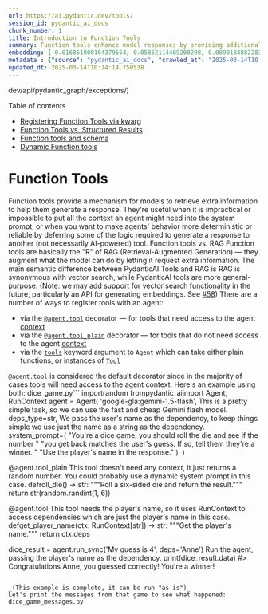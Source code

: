 ```yaml
---
url: https://ai.pydantic.dev/tools/
session_id: pydantic_ai_docs
chunk_number: 1
title: Introduction to Function Tools
summary: Function tools enhance model responses by providing additional contextual information. They are particularly helpful in scenarios where comprehensive context cannot be easily integrated into prompts, leading to more deterministic and reliable agent behavior. These tools align with the 'R' of Retrieval-Augmented Generation (RAG).
embedding: [-0.016861800104379654, 0.05852114409208298, 0.009018488228321075, -0.004997800569981337, 0.012530812993645668, 0.008444104343652725, -0.002875220961868763, 0.011210390366613865, 0.006697845179587603, -0.003538733348250389, 0.03586268424987793, -0.06190142408013344, 0.0295510645955801, -0.01588468812406063, 0.03192782402038574, -0.016175180673599243, -0.020664619281888008, 0.028996486216783524, -0.0031079454347491264, 0.07389086484909058, 0.03892606869339943, 0.009348594583570957, 0.006331427954137325, 0.04278170317411423, 0.026672542095184326, 0.005918795708566904, 0.022698068991303444, 0.05630283057689667, -0.02057218924164772, -0.011137766763567924, 0.009341992437839508, -0.016795778647065163, -0.01626761071383953, -0.028230641037225723, 0.006919016130268574, -0.03039613552391529, 0.023397894576191902, 0.02310740016400814, -0.000557053426746279, 0.01942342147231102, -0.006040934938937426, -0.01935740001499653, 0.0037500010803341866, 0.04492078721523285, -0.05120600014925003, 0.019621483981609344, -0.039427828043699265, 0.003505722852423787, 0.025233281776309013, -0.028732402250170708, -0.033829234540462494, 0.040959518402814865, -0.012227116152644157, 0.009771129116415977, -0.0031029938254505396, 0.006136665586382151, -0.05152290314435959, 0.0075396145693957806, -0.003525529056787491, -0.014168137684464455, -0.011830989271402359, -0.010583189316093922, 0.003289503511041403, 0.05540494620800018, -0.041963040828704834, -0.0047106086276471615, -0.07082748413085938, 0.030607402324676514, -0.030818670988082886, 0.02702905610203743, 0.029577473178505898, 0.025391731411218643, -0.023213034495711327, -0.02119278721511364, -0.021549301221966743, -0.020136449486017227, 0.03699824959039688, 0.04766726493835449, 0.005783452186733484, -0.02125880867242813, -0.010035214014351368, -0.025457752868533134, -0.00963908713310957, 0.03047536127269268, -0.041038744151592255, -0.08487678319215775, -0.049251772463321686, -0.04206867516040802, 0.005664614029228687, -0.03047536127269268, -0.030765853822231293, -0.008345073089003563, 0.013389088213443756, 0.021522892639040947, 0.0860387533903122, 0.0238072257488966, 0.02770247310400009, -0.01220730971544981, -0.0026309427339583635, 0.02211708389222622, 0.04085388407111168, -0.00106954260263592, -0.06596832722425461, -0.01741637848317623, 0.07198945432901382, -0.013996482826769352, -0.013151411898434162, 0.0004963965038768947, -0.06950706243515015, -0.004908672068268061, -0.11588031053543091, -0.0050869290716946125, -0.02586708404123783, 0.026619724929332733, -0.057834524661302567, 0.04558099806308746, 0.02486356347799301, 0.02250000648200512, 0.01247799675911665, -0.039718322455883026, -0.03955987095832825, -0.027068668976426125, 0.0253257118165493, 0.004179138690233231, 0.0031739664264023304, 0.026659337803721428, -0.041117969900369644, -0.059154946357011795, -0.02886444516479969, 0.0003967458033002913, 0.013732397928833961, 0.00944762583822012, 0.006040934938937426, 0.00013204228889662772, -0.03464789688587189, -0.03055458515882492, -0.014419018290936947, -0.017706871032714844, -0.016848595812916756, 0.016531694680452347, -0.0022034556604921818, -0.0045257494784891605, -0.002513755112886429, 0.010127644054591656, -0.01597711630165577, 0.03126761317253113, -0.03652289882302284, -0.0033835836220532656, -0.04639966040849686, 0.03636444732546806, 0.02672535926103592, 0.0007047757389955223, 0.01581866666674614, -0.033274658024311066, -0.033353883773088455, -0.010068224743008614, -0.01942342147231102, 0.04888205602765083, 0.01589789241552353, -0.012649651616811752, 0.00924956239759922, 0.043415505439043045, -0.02096831612288952, 0.006684640888124704, -0.04336268827319145, -0.019053703173995018, 0.005037413444370031, -0.029234163463115692, -0.034119728952646255, 0.0005058870301581919, 0.0004489437851589173, -0.05334508419036865, -0.012167696841061115, 0.017759688198566437, 0.00715669197961688, -0.042570434510707855, -0.04463029280304909, -0.04507923871278763, -0.017522010952234268, -0.04890846461057663, -0.03219190984964371, -0.012920337729156017, -0.043177828192710876, -0.022473597899079323, -0.015171659179031849, -0.02709507755935192, 0.041355643421411514, -0.03755282610654831, 0.0002845098788384348, 0.04975353553891182, 0.02481074631214142, 0.028204232454299927, 0.05366198718547821, -0.010827467776834965, -0.001873350003734231, -0.05788733810186386, 0.07151410728693008, -0.018393490463495255, 0.012880725786089897, -0.036047544330358505, 0.0006238998030312359, 0.011461270973086357, 0.03818662837147713, -0.00519916508346796, 0.006331427954137325, -0.052790507674217224, -0.008708189241588116, 0.019595075398683548, 0.002127531450241804, -0.03124120645225048, -0.0013253744691610336, -0.08281692117452621, 0.02319983020424843, -0.016610920429229736, -0.02403169684112072, 0.01918574422597885, 0.0027035658713430166, 0.04338909685611725, 0.0012246922124177217, 0.040352124720811844, -0.018763208761811256, 0.026883810758590698, 0.01001540757715702, -0.036126770079135895, -0.008807220496237278, 0.016320427879691124, 0.008708189241588116, -0.06422536820173264, 0.027279937639832497, 0.06348593533039093, 0.007645248435437679, 0.017561623826622963, 0.014524651691317558, -0.025774655863642693, 0.05625001713633537, -0.0368662066757679, 0.008047977462410927, 0.01266285590827465, -0.021443668752908707, 0.0038226242177188396, 0.026051944121718407, -0.04074824973940849, -0.004505943041294813, 0.0249427892267704, -0.021786978468298912, 0.029075711965560913, 0.00754621671512723, 0.0007600684184581041, 0.047482408583164215, 0.027068668976426125, 0.09580988436937332, -0.051786985248327255, 0.024071309715509415, -0.013276852667331696, -0.011111359111964703, -0.010688823647797108, 0.03794895485043526, -0.042570434510707855, -0.04447184503078461, 0.009619280695915222, 0.019330991432070732, 0.010180460289120674, -0.0353345163166523, -0.0006944599444977939, -0.006899209693074226, -0.03816022351384163, -0.007513206452131271, 0.010041816160082817, -0.026910219341516495, -0.003429798409342766, 0.03662852942943573, 0.02978873997926712, 0.025008808821439743, -0.0016406254144385457, -0.02786092273890972, -0.013210831210017204, 0.01451144739985466, 0.06401409953832626, -0.022856520488858223, 0.002447733888402581, 0.02135123871266842, 0.049700718373060226, 0.024163739755749702, 0.016320427879691124, 0.002985806204378605, 0.0017479098169133067, -0.0437588132917881, 0.0020549080800265074, -0.006945424247533083, 0.004367298912256956, 0.0008087590103968978, 0.048169028013944626, 0.04967430979013443, -0.007084068842232227, -0.004235256463289261, -0.01636003889143467, 0.028441909700632095, -0.004935080651193857, -0.007770688738673925, -0.030580993741750717, -0.014075707644224167, 0.005060520954430103, -0.010834069922566414, -0.001473922049626708, 0.00495158601552248, 0.0005252807168290019, 0.012867521494626999, -0.02234155498445034, 0.0383714884519577, -0.010622802190482616, 0.0077046677470207214, 0.05059860646724701, -0.012959950603544712, 0.000225090843741782, -0.027781696990132332, 0.006123461294919252, 0.03010564297437668, -0.025299303233623505, 0.030818670988082886, -0.034964799880981445, -0.03755282610654831, -0.03575705364346504, 0.0591021291911602, -0.01251760870218277, -0.030660219490528107, -0.01897447742521763, 0.015594194643199444, -0.015911096706986427, 0.014075707644224167, 0.015580990351736546, 0.006004623137414455, -0.03446303680539131, -0.02556338720023632, 0.08286973834037781, -0.0005834618932567537, 0.01509243343025446, -0.006826586555689573, 0.030422544106841087, -0.01618838496506214, 0.050176069140434265, -0.03499120846390724, 0.015752645209431648, -0.040880292654037476, -0.05059860646724701, 0.000860750675201416, 0.03654930740594864, 0.014920778572559357, 0.03921655938029289, -0.024678703397512436, 0.01420775055885315, 0.02264525182545185, 0.0015193115686997771, -0.011124562472105026, 0.04463029280304909, -0.030132049694657326, -0.025748247280716896, -0.051179591566324234, 8.871591126080602e-05, -0.015567786060273647, 0.003987676929682493, -0.056091565638780594, -0.0025550182908773422, -0.015607398934662342, -0.008397889323532581, -0.01812940649688244, 0.03736796975135803, -0.014379405416548252, -0.03557219356298447, 0.009777731262147427, 0.019700709730386734, 0.013369281776249409, 0.05007043480873108, -0.04177818074822426, -0.010246481746435165, 0.01843310333788395, -0.0037929147947579622, -0.011223594658076763, 0.010649210773408413, 0.03514965623617172, 0.015567786060273647, 0.043257053941488266, -0.009619280695915222, 0.0045917704701423645, -0.021377647295594215, 0.03953346237540245, 0.032588038593530655, 0.020176062360405922, 0.00970510859042406, -0.023067787289619446, 0.027385570108890533, 0.03316902369260788, -0.05477114021778107, -0.03153169900178909, -0.006070644129067659, -0.02195863239467144, 0.003289503511041403, -0.009262766689062119, 0.028204232454299927, 0.05540494620800018, -0.02857395075261593, -0.01787852682173252, 0.022209513932466507, -0.03095071204006672, -0.012847715057432652, -0.00247579300776124, 0.06533452868461609, 0.033063389360904694, 0.020136449486017227, 0.03261444717645645, 0.02640845812857151, 0.078274667263031, 0.01117077749222517, 0.01841989904642105, -0.019106518477201462, -0.021139970049262047, -0.06887325644493103, 0.013105196878314018, 0.005747140850871801, 0.0057966564781963825, 0.034040503203868866, -0.0338028259575367, -0.08355636149644852, 0.017548419535160065, -0.020308103412389755, -0.012544017285108566, 0.059313397854566574, 0.022051062434911728, -0.03768486902117729, 0.03779050335288048, -0.027544021606445312, 0.018829230219125748, 0.023094195872545242, 0.0644894540309906, -0.007869720458984375, -0.027200711891055107, -0.010761446319520473, 0.02749120444059372, 0.02319983020424843, 0.00810079462826252, 0.026448071002960205, -0.016412856057286263, -0.01626761071383953, 0.0060343327932059765, 0.06850353628396988, -0.028890853747725487, -0.02150968834757805, -0.03615317866206169, -0.03736796975135803, 0.051707759499549866, -0.041038744151592255, 0.011969633400440216, -0.01703345589339733, -0.042649660259485245, -0.020704230293631554, 0.002464239252731204, -0.04845951870083809, 0.10024650394916534, -0.0012593533610925078, 0.029075711965560913, 0.009335390292108059, 0.053952477872371674, -1.950976366060786e-05, -0.04109156131744385, 0.03794895485043526, -0.03203345835208893, -1.1946990525757428e-05, -0.001254401751793921, 0.00956646353006363, -0.007473593577742577, -0.01010123547166586, 0.009097713977098465, 0.0046676951460540295, -0.014551060274243355, -0.011316024698317051, 0.007506604306399822, -0.035044021904468536, 0.01773327961564064, -0.015250884927809238, 0.008774209767580032, 0.006730855908244848, 0.027517613023519516, -0.0008397064520977437, 0.003213579300791025, 0.029894374310970306, 0.0018502426100894809, 0.058151423931121826, -0.017944546416401863, -0.025510570034384727, -0.0338028259575367, 0.014815145172178745, -0.012570425868034363, -0.0005611797096207738, 0.04861797019839287, -0.01543574407696724, 0.04505283012986183, 0.05804578959941864, 0.04177818074822426, 0.002198504051193595, -0.017825709655880928, -0.011692345142364502, -0.01247799675911665, -0.006687941960990429, -0.008252643048763275, 0.03797536343336105, 0.004845952149480581, 0.031188389286398888, 0.03095071204006672, -0.0075858295895159245, -0.010715232230722904, 0.05852114409208298, -0.022592436522245407, -0.0353081077337265, -0.0011553700314834714, 0.022830111905932426, 0.020625006407499313, -0.0006461819284595549, -0.006159772630780935, 0.0014689704403281212, -0.018301062285900116, -0.023001767694950104, 0.020862681791186333, -0.010721834376454353, -0.0007068389095366001, -0.00855634082108736, 0.024044901132583618, -0.02486356347799301, 0.0022298642434179783, 0.01497359573841095, -0.031214797869324684, -0.02786092273890972, -0.005453346762806177, -0.010952907614409924, 0.0345422625541687, 0.0022975357715040445, -0.05205107107758522, -0.009408012963831425, 0.006714350543916225, 0.023860041052103043, -0.007374561857432127, -0.01354753877967596, -0.009190143086016178, 0.02210387960076332, -0.023978879675269127, -0.020294899120926857, 0.007513206452131271, 0.03707747533917427, 0.03155810758471489, 0.011712150648236275, 0.0065261903218925, -0.025220077484846115, 0.05883804336190224, 0.00176606560125947, 0.01674296148121357, -0.03216550126671791, 0.02226232923567295, 0.00015855389938224107, -0.016492081806063652, -0.002762984950095415, 0.0010497361654415727, -0.030369726940989494, -0.004958188161253929, -0.012497803196310997, 0.018459511920809746, 0.011718752793967724, -0.004822844639420509, 0.05059860646724701, 0.026527296751737595, 0.005261885467916727, -0.011850795708596706, -0.021047541871666908, 0.009988998994231224, 0.01766725815832615, -0.0034397016279399395, 0.007097273133695126, 0.023437505587935448, -0.007361357565969229, 0.0310827549546957, -0.006892607547342777, -0.004400309175252914, 0.010510566644370556, 0.004337589256465435, -0.013983278535306454, 0.002031800802797079, 0.016690146178007126, -0.015316905453801155, -0.0006680514779873192, 0.0021126766223460436, 0.004707307554781437, 0.005377422086894512, -0.049938395619392395, -0.005318003240972757, -0.0004914448945783079, -0.009619280695915222, -0.0006730030290782452, -0.04243839159607887, -0.007962150499224663, -0.016082750633358955, -0.0005331207648850977, -0.034198954701423645, 0.004578566178679466, 0.04745600000023842, -0.02556338720023632, -0.00036311629810370505, 0.02165493555366993, 0.006833188701421022, 0.0031657139770686626, 0.026368845254182816, 0.021826591342687607, -0.05036092922091484, 0.028521135449409485, 0.004888865631073713, -0.004888865631073713, -0.009223153814673424, -0.018023772165179253, -0.02310740016400814, 0.02143046446144581, -0.04259684309363365, -0.010385125875473022, 0.04793135076761246, -0.012048859149217606, -0.04967430979013443, 0.027359161525964737, -0.005578786600381136, -0.014669897966086864, 0.008615759201347828, 0.018987681716680527, 0.006400750018656254, -0.008457308635115623, -0.017548419535160065, 0.0468221977353096, -0.03668134659528732, 0.026210393756628036, 0.014564264565706253, 0.015607398934662342, -0.013838032260537148, 0.009262766689062119, 0.021470075473189354, -0.021443668752908707, -0.016544898971915245, -0.04074824973940849, 0.027279937639832497, 0.03710388392210007, 0.0003682741953525692, 0.010913295671343803, 0.00035692681558430195, -0.0011264857603237033, -0.023556344211101532, 0.005799957551062107, 0.012491201050579548, -0.017310744151473045, -0.010510566644370556, -0.018301062285900116, -0.012029052712023258, -0.02272447757422924, 0.018406694754958153, -0.0056580123491585255, 0.010187062434852123, -0.01918574422597885, -0.019595075398683548, -0.0009383255382999778, -0.02632923237979412, 0.004086708649992943, 0.0009044896578416228, -0.02671215496957302, -0.0006544346106238663, 0.03617958724498749, 0.02947183884680271, -0.009731517173349857, 0.00514304731041193, -0.001681888708844781, -0.03966550529003143, 0.016214793547987938, -0.02020247094333172, 0.01554137747734785, 0.004803038202226162, 0.02135123871266842, 0.013217433355748653, -0.02510123886168003, -0.057306353002786636, 0.05112677440047264, -0.003396787913516164, -0.02371479570865631, -0.0353081077337265, 0.02809859998524189, 0.070616215467453, 0.004690802190452814, 0.04183099791407585, 0.0032267833594232798, 0.025735042989253998, 0.030580993741750717, 0.0063149225898087025, -0.00030122147290967405, 0.007150089833885431, 0.005228874739259481, 0.00879401620477438, 0.02717430330812931, -0.004958188161253929, 0.016716554760932922, -0.01958187110722065, -0.05968311429023743, -0.0017743182834237814, 0.020598597824573517, -0.025761451572179794, -0.030290501192212105, -0.03654930740594864, -0.021549301221966743, 0.024823950603604317, -0.00841109361499548, 0.04729754850268364, -0.009011886082589626, -0.017825709655880928, 0.01412852481007576, -0.05936621502041817, 0.020902294665575027, -0.06036973372101784, 0.008853435516357422, 0.005839570425450802, 0.007176498416811228, 0.022328350692987442, 0.007691463455557823, -0.03229754418134689, 0.011111359111964703, -0.023477118462324142, -0.021324830129742622, 0.0060541387647390366, -0.02426937222480774, -0.00024283402308356017, 0.03324824944138527, 0.0036377650685608387, -0.0003915879060514271, -0.00568111939355731, -0.01789173111319542, -0.007394368294626474, -0.04391726478934288, 0.014881165698170662, -0.023067787289619446, -0.03599472716450691, 0.014432222582399845, -0.026223598048090935, -0.021021133288741112, 0.009691904298961163, -0.005948505364358425, -0.026434866711497307, 0.00625550327822566, -0.0295510645955801, 0.016795778647065163, -0.005341110751032829, 0.021998245269060135, -0.004373901057988405, 0.007202906999737024, -0.0036476682871580124, 0.010576587170362473, -0.014036095701158047, 0.00990977417677641, 0.014260567724704742, 0.029894374310970306, -0.03554578498005867, -0.005261885467916727, -0.06279931217432022, -0.0009589571272954345, 0.019225357100367546, -0.005080326925963163, -0.010497362352907658, 0.029920782893896103, -0.0015564485220238566, -0.028890853747725487, 0.017693666741251945, 0.00671765161678195, -0.022288737818598747, 0.01634683459997177, 0.019014090299606323, -0.024678703397512436, -0.024850359186530113, -0.00654599629342556, 0.030765853822231293, -0.044022899121046066, -0.0009878413984552026, -0.016835391521453857, 0.019674301147460938, -0.033670783042907715, -0.016861800104379654, -0.009474034421145916, -0.034964799880981445, -0.006400750018656254, 0.001985586015507579, 0.003974473103880882, -0.004393707029521465, -0.017931342124938965, -0.015713032335042953, -0.021839795634150505, -0.061531707644462585, -0.007955548353493214, -0.011969633400440216, -0.004753522574901581, 0.009619280695915222, -0.023688387125730515, 0.021073948591947556, -0.08350354433059692, -0.006592211313545704, 0.007011445704847574, 0.005591990891844034, 0.004964790306985378, -0.014669897966086864, 0.010470953769981861, 0.03406691178679466, -0.03625881299376488, -0.023384690284729004, 0.000355895230313763, -0.004123020451515913, -0.022592436522245407, 0.0051628537476062775, 0.06163734197616577, -0.01232614740729332, 0.0322711355984211, 0.0038391295820474625, 0.030237684026360512, 0.0035420344211161137, -0.006186181213706732, 0.023371485993266106, -0.038978882133960724, 0.021007928997278214, -0.03678698092699051, -0.00048566804616712034, -0.004390405956655741, 0.023384690284729004, 0.06406691670417786, -0.01658451184630394, -0.023529935628175735, -0.0002228213706985116, 0.005255283322185278, 0.005823065061122179, -0.0353081077337265, 0.02326585166156292, 0.016161976382136345, 0.03826585412025452, 0.021628526970744133, 0.0006358661339618266, 0.05152290314435959, -0.02926057204604149, 0.01010123547166586, 0.0030584295745939016, 0.005585388746112585, 0.006430459674447775, -0.03639085590839386, 0.01789173111319542, 0.007407572586089373, 0.02096831612288952, 0.016875004395842552, 0.018710391595959663, 0.007698065601289272, 0.020057223737239838, 0.047191914170980453, 0.050017617642879486, -0.01634683459997177, 0.005169455427676439, -0.004535652697086334, 0.03570423647761345, 0.01805018074810505, 0.0040536983869969845, 0.0013493071310222149, -0.01658451184630394, 0.028204232454299927, -0.018248245120048523, -0.019634688273072243, -0.021073948591947556, -0.0027316247578710318, -0.025603000074625015, -0.017548419535160065, 0.027042260393500328, -0.016610920429229736, 0.006813382264226675, -0.0016282465076074004, -0.028309866786003113, 0.006621920969337225, -0.006404051091521978, -0.0003154572914354503, -0.019555462524294853, 0.02164173126220703, -0.027966557070612907, -0.02026849240064621, 0.026223598048090935, -0.05614438280463219, -0.006179579067975283, -0.014339792542159557, 0.006097052711993456, -0.021985040977597237, -0.004849253222346306, 0.014617081731557846, -0.01926496997475624, -0.0008772559813223779, -0.00055416498798877, -0.0337764173746109, -0.007202906999737024, -0.03509683907032013, 0.02780810557305813, 0.018459511920809746, 0.016716554760932922, 0.028600359335541725, 0.03493839129805565, -0.005496260244399309, 0.012161094695329666, -0.013851236552000046, 0.03388205170631409, -0.02211708389222622, -0.028917262330651283, -0.036126770079135895, -0.0013476565945893526, 0.01497359573841095, -0.0006226619007065892, -0.03116198070347309, 0.023622365668416023, -0.025233281776309013, 0.012246922589838505, 0.09475354850292206, -0.005278390366584063, -0.04996480420231819, 0.028204232454299927, 0.028732402250170708, 0.002901629311963916, 0.01736356131732464, 0.04098592698574066, 0.00524207903072238, 0.0076584527269005775, -0.013395690359175205, -0.008140407502651215, 0.0028290061745792627, 0.025682225823402405, 0.01297315489500761, 0.005166154820472002, -0.02257923223078251, 0.017482399940490723, -0.03953346237540245, -0.00894586555659771, 0.06163734197616577, -0.048723604530096054, -0.025589795783162117, -0.010609597899019718, -0.00089458649745211, -0.02433539368212223, 0.03625881299376488, -0.004746920429170132, -0.022843316197395325, -0.03549296781420708, -0.0030584295745939016, -0.0019707311876118183, 0.026897015050053596, -0.0027431785129010677, -0.012649651616811752, 0.015726236626505852, 0.027279937639832497, 0.044022899121046066, -0.02111356146633625, 0.03142606467008591, 0.011698947288095951, -0.010352115146815777, -0.025272894650697708, -0.0241901483386755, -0.01117737963795662, 0.06248241290450096, -0.017403174191713333, -0.016875004395842552, -0.024467436596751213, -0.011731957085430622, -0.010523770935833454, -0.018380286172032356, -0.007295336574316025, -0.013039176352322102, -0.012200707569718361, 0.008001762442290783, 0.014947187155485153, 0.011864000000059605, 0.034040503203868866, 0.0361003614962101, 0.005955107044428587, -0.00963908713310957, -0.03398768603801727, 0.07130283862352371, -0.007625442463904619, -0.0025847277138382196, -0.002880172338336706, -0.027227120473980904, -0.013613560236990452, 0.003918354865163565, 0.017231518402695656, -0.0014417367056012154, -0.013772010803222656, 0.00970510859042406, 0.0257086344063282, 0.006245600525289774, -0.028679585084319115, 0.01354753877967596, -0.010754844173789024, 0.017522010952234268, 0.044022899121046066, -0.014933982864022255, 0.009916376322507858, 0.02026849240064621, -0.009876763448119164, -0.004123020451515913, 0.026461275294423103, -0.004139525815844536, -0.005011004861444235, 0.046188391745090485, -0.003990978002548218, -0.03232395276427269, 0.0022034556604921818, 0.014749123714864254, -0.013838032260537148, 0.008444104343652725, 0.012101676315069199, 0.02211708389222622, 0.012907133437693119, 0.02634243667125702, -0.03171655908226967, -0.0006614493322558701, -0.022896133363246918, -0.01470951084047556, -0.00936179794371128, -0.03969191387295723, 0.015132046304643154, 0.00443331990391016, 0.021298421546816826, 0.00010259066766593605, 0.0037103884387761354, 0.0027415279764682055, 0.035889092832803726, -0.00434089032933116, -0.006512986030429602, 0.00036290998104959726, -0.03932219371199608, 0.0002680045727174729, 0.047640856355428696, -0.02018926665186882, 0.04552818089723587, 0.008061181753873825, 0.005318003240972757, 0.0120884720236063, 0.006295116152614355, 0.014339792542159557, 0.020004406571388245, -0.006912413984537125, 0.018235040828585625, 0.020308103412389755, 0.013917257077991962, 0.031294021755456924, 0.016478877514600754, -0.010939703322947025, 0.00462478119879961, 0.002919785212725401, 0.02825704962015152, -0.01459067314863205, -0.0015869832132011652, -0.034198954701423645, 0.028679585084319115, 0.026897015050053596, -0.02173416130244732, -0.011606517247855663, 0.009731517173349857, 0.008305460214614868, 0.02294895052909851, -0.008529932238161564, -0.03514965623617172, -0.03200704976916313, 0.004994499497115612, 0.012847715057432652, 0.021456871181726456, 0.014432222582399845, -0.034278176724910736, -0.001378191402181983, -0.00013885072257835418, 0.027623247355222702, -0.005176057573407888, -0.04151409491896629, -0.036654938012361526, -0.026923423632979393, -0.004690802190452814, -0.013025972060859203, -0.0272535290569067, -0.0052057672291994095, -0.005704226903617382, -0.0021192787680774927, 0.0238072257488966, -0.05614438280463219, -0.010325707495212555, -0.03794895485043526, 0.01420775055885315, 0.01086708065122366, 0.02595951408147812, 0.008609157055616379, -0.001777619356289506, -0.012761887162923813, 0.014907574281096458, -0.006552598439157009, 0.011646130122244358, 0.001293189125135541, 0.007731075864285231, -0.0005921271513216197, 0.013983278535306454, -0.0008021569228731096, -0.013039176352322102, 0.011005724780261517, 0.019713914021849632, -0.016544898971915245, 0.0046676951460540295, -0.02156250551342964, 0.034119728952646255, 0.0017710172105580568, -0.02004401944577694, -0.02658011205494404, 0.02279049903154373, 0.014036095701158047, 0.04127642139792442, 0.03102993778884411, -0.05199825391173363, -0.0012015848187729716, -0.04029930755496025, -0.003954666666686535, -0.005922096781432629, 0.03116198070347309, 0.009678700007498264, -0.0012733828043565154, 0.011309422552585602, -0.017838913947343826, -0.016703350469470024, -0.0013451807899400592, 0.010233277454972267, -0.019925180822610855, 0.03441021963953972, 0.01515845488756895, -0.006542695686221123, -0.02409771829843521, -0.048934873193502426, 0.006985037121921778, -0.05741198733448982, 0.008906252682209015, 0.019542258232831955, -0.02211708389222622, 0.0011388647835701704, 0.0020169459749013186, 0.027676064521074295, -0.009889967739582062, 0.019766731187701225, -0.008067783899605274, 0.020149653777480125, -0.026210393756628036, 0.005136445164680481, 0.008932661265134811, 0.06945424526929855, 0.009117520414292812, 0.011012326925992966, 0.015779053792357445, 0.004255062900483608, -0.0025731741916388273, -0.004189041443169117, -0.0060541387647390366, -0.001985586015507579, -0.007731075864285231, -0.003061730647459626, 0.04447184503078461, 0.019251765683293343, -0.004535652697086334, -0.00019496869936119765, -0.009381604380905628, -0.021456871181726456, 0.007929139770567417, 0.016227997839450836, 0.022367963567376137, 0.02434859797358513, 0.0049482849426567554, -0.025735042989253998, -0.01826144941151142, -0.010602995753288269, -0.0031789180357009172, 0.01105854194611311, -0.029128529131412506, 0.011764967814087868, 0.03425176814198494, 0.0023321970365941525, -0.028917262330651283, -0.005410432815551758, -0.01412852481007576, -0.04581867530941963, 0.017720075324177742, 0.01827465370297432, 0.006420556455850601, -0.0028537639882415533, 0.011606517247855663, 0.01626761071383953, -0.002345401095226407, 0.006704447325319052, -0.006767167244106531, 0.004515846259891987, 0.007962150499224663, 0.035651419311761856, -0.058996494859457016, 0.008549738675355911, 0.005473152734339237, 0.015514968894422054, -0.008490319363772869, 0.003997580148279667, -0.008708189241588116, 0.012174298986792564, -0.025312507525086403, -0.008279051631689072, 0.04481515288352966, 0.018010567873716354, 0.03800177201628685, -0.008529932238161564, 0.014194546267390251, -0.0034892174880951643, 0.007387766148895025, 0.0014838252682238817, -0.01789173111319542, 0.004056999459862709, -0.03203345835208893, -0.0015960611635819077, 0.02849472686648369, -0.024599479511380196, 0.012108277529478073, -0.0013006165390834212, -0.013732397928833961, 0.004373901057988405, 0.009988998994231224, 0.014445426873862743, -0.024546662345528603, 0.0038391295820474625, 0.03831867128610611, 0.018248245120048523, -0.03285212069749832, -0.0070246499963104725, 0.008074386045336723, -0.04584508389234543, -0.007770688738673925, -0.00012286122364457697, 0.005476453807204962, -0.021522892639040947, 0.024520253762602806, 0.034357402473688126, 0.014881165698170662, -0.009084509685635567, 0.05582747980952263, 0.012220514006912708, 0.014498243108391762, 0.011758365668356419, 0.012365760281682014, -0.01841989904642105, 0.02625000663101673, 0.021166378632187843, -0.01573944091796875, -0.002520357258617878, 0.03636444732546806, 0.018406694754958153, 0.005377422086894512, -0.018538737669587135, -0.0012717322679236531, -0.009196745231747627, 0.01643926464021206, 0.01509243343025446, 0.013118401169776917, -0.001434309408068657, 0.008840231224894524, -0.02240757644176483, -0.009216551668941975, -0.04513205587863922, 0.03132043033838272, -0.035202473402023315, -0.04082747548818588, 0.0353345163166523, 0.023371485993266106, 0.0024955992121249437, 0.00023808875994291157, 0.017640849575400352, 0.038107406347990036, 0.035519376397132874, -0.03187501057982445, 0.016003524884581566, -0.003987676929682493, -0.0057306354865431786, 0.0037566032260656357, 0.021932223811745644, -0.03433099389076233, -0.03538733348250389, -0.01935740001499653, 0.0051397462375462055, -0.029498247429728508, -0.011124562472105026, -0.010048418305814266, -0.007367959711700678, 0.022209513932466507, 0.010939703322947025, -0.02817782387137413, 0.0032713478431105614, 0.015330109745264053, 0.012735478579998016, 0.004317782819271088, -0.008807220496237278, 0.012108277529478073, 0.00255336775444448, -0.008463910780847073, 0.03639085590839386, -0.007981956005096436, -0.002632593037560582, -0.04354754835367203, 0.017139088362455368, -0.046109165996313095, -0.025840675458312035, 0.0007596557843498886, 0.008628963492810726, -0.03393486887216568, 0.0017990762135013938, 0.015250884927809238, 0.016069546341896057, 0.03652289882302284, 0.020387329161167145, -0.00013132017920725048, 0.005651410203427076, 0.02933979593217373, -0.00037198790232650936, -0.02902289479970932, 0.011131164617836475, -0.00990977417677641, 0.03163733333349228, -0.03514965623617172, 0.015647010877728462, -0.013838032260537148, 0.025919901207089424, -0.0031294021755456924, -0.016373243182897568, 0.005532572045922279, 0.010946305468678474, -0.002335498109459877, -0.0019047100795432925, 0.000433263776358217, -0.025603000074625015, -0.023516731336712837, -0.014960391446948051, -0.01695423014461994, 0.0019113121088594198, -0.03541374206542969, 0.016927821561694145, -0.030739445239305496, 0.017442787066102028, 0.02825704962015152, -0.020466554909944534, -0.013039176352322102, 0.006826586555689573, 0.03779050335288048, 0.005255283322185278, 0.007922537624835968, -0.04275529459118843, 0.002845511306077242, -0.031188389286398888, -0.0001865097292466089, -0.017323948442935944, 0.006324825808405876, -0.0019492743303999305, 0.0008343422086909413, -0.0028933766297996044, 0.013144809752702713, 0.03900529071688652, -0.005889086052775383, 0.03477993980050087, 0.00500770378857851, 0.034357402473688126, -0.015699828043580055, 0.019093314185738564, -0.045871492475271225, -0.009889967739582062, -0.0038127212319523096, 0.00029957093647681177, -0.030686628073453903, -0.006268707569688559, -0.023899653926491737, 0.015145250596106052, 0.022301942110061646, -0.0234110988676548, 0.032588038593530655, 0.025906696915626526, -0.01581866666674614, -0.015633806586265564, 0.007843311876058578, -0.01117077749222517, -0.03187501057982445, -0.035519376397132874, 0.01618838496506214, 0.0027035658713430166, -0.017442787066102028, -0.04198944941163063, 0.04367959126830101, -0.032588038593530655, 0.007031252142041922, -0.02325264737010002, 0.03010564297437668, 0.024216555058956146, -0.0023421000223606825, 0.00308153685182333, -0.018710391595959663, 0.0020681123714894056, 0.014458631165325642, -0.013692785054445267, -0.011018929071724415, 0.01067561935633421, -0.026976238936185837, 0.0019030595431104302, -0.017852118238806725, -0.022935746237635612, 0.01873680017888546, -0.03654930740594864, 0.0023817128967493773, 0.026817789301276207, 3.803952859016135e-05, 0.026751767843961716, 0.03010564297437668, -0.021390851587057114, -0.019330991432070732, -0.016082750633358955, -0.01200924627482891, 0.02503521740436554, 0.016531694680452347, -0.0010002203052863479, 0.013758806511759758, 0.0064106532372534275, 0.019608279690146446, 0.005417034961283207, -0.023384690284729004, -0.006116859149187803, -0.03786972910165787, -0.020783456042408943, -0.013573947362601757, -0.021166378632187843, -0.014471834525465965, -0.007929139770567417, 0.022381167858839035, -0.01573944091796875, 0.03522888198494911, 0.02947183884680271, -0.005945204291492701, 0.024454232305288315, -0.02286972478032112, 0.01231954526156187, -0.0257086344063282, -0.019080111756920815, 0.02578785829246044, 0.01695423014461994, -0.011830989271402359, -0.02733275480568409, -0.01470951084047556, -0.007143487688153982, -0.021324830129742622, 0.03406691178679466, -0.007295336574316025, -0.00367737771011889, 0.02741197869181633, -0.002318992745131254, 0.003099692752584815, -0.052156705409288406, 0.028996486216783524, 0.03330106660723686, 0.012312943115830421, 0.032218318432569504, -0.01674296148121357, 0.020466554909944534, 0.026817789301276207, 0.004938381724059582, -0.00917693879455328, -0.016373243182897568, -0.005776850041002035, 0.00011986964091192931, -0.024916380643844604, 0.02079666033387184, -0.014326588250696659, 0.03211268410086632, -0.006833188701421022, -0.055299311876297, 0.01086708065122366, 0.006605415605008602, -0.003380282549187541, 0.006192783359438181, 0.035519376397132874, 0.03752641752362251, -0.012101676315069199, 0.0009837150573730469, 0.013692785054445267, -0.01156030222773552, -0.006711049471050501, 0.015633806586265564, -0.012880725786089897, -0.0429929681122303, -0.002954446244984865, -0.030924303457140923, 0.028151415288448334, -0.007612238172441721, 0.014300179667770863, 0.011520689353346825, -0.0010934752644971013, -0.012880725786089897, -0.00696523068472743, -0.022711273282766342, 0.02049296349287033, 0.024903176352381706, 0.00016773496463429183, -0.007968752644956112, -0.02749120444059372, -0.01058979146182537, -0.005459948908537626, -0.02510123886168003, 0.02702905610203743, -0.004799737129360437, -0.007394368294626474, 0.010470953769981861, 0.025735042989253998, -0.008272449485957623, 0.0007192178745754063, -0.006579007022082806, -0.0028504629153758287, 0.005859376396983862, 0.01278169360011816, -0.013956869952380657, 0.004222052171826363, -6.488640792667866e-05, -0.04125001281499863, -0.008840231224894524, -0.04639966040849686, -0.03554578498005867, -0.012246922589838505, 0.026817789301276207, -0.027834514155983925, 0.026514092460274696, -0.03361796587705612, 0.029894374310970306, -0.012557221576571465, 0.012253524735569954, -0.01527729257941246, -0.010358717292547226, 0.006493179593235254, -0.004512545187026262]
metadata : {"source": "pydantic_ai_docs", "crawled_at": "2025-03-14T10:14:14.748991", "url_path": "/tools/", "chunk_size": 4009}
updated_dt: 2025-03-14T10:14:14.750538
---
```

dev/api/pydantic_graph/exceptions/)


Table of contents 
  * [ Registering Function Tools via kwarg  ](https://ai.pydantic.dev/tools/#registering-function-tools-via-kwarg)
  * [ Function Tools vs. Structured Results  ](https://ai.pydantic.dev/tools/#function-tools-vs-structured-results)
  * [ Function tools and schema  ](https://ai.pydantic.dev/tools/#function-tools-and-schema)
  * [ Dynamic Function tools  ](https://ai.pydantic.dev/tools/#tool-prepare)


# Function Tools
Function tools provide a mechanism for models to retrieve extra information to help them generate a response.
They're useful when it is impractical or impossible to put all the context an agent might need into the system prompt, or when you want to make agents' behavior more deterministic or reliable by deferring some of the logic required to generate a response to another (not necessarily AI-powered) tool.
Function tools vs. RAG
Function tools are basically the "R" of RAG (Retrieval-Augmented Generation) — they augment what the model can do by letting it request extra information.
The main semantic difference between PydanticAI Tools and RAG is RAG is synonymous with vector search, while PydanticAI tools are more general-purpose. (Note: we may add support for vector search functionality in the future, particularly an API for generating embeddings. See [#58](https://github.com/pydantic/pydantic-ai/issues/58))
There are a number of ways to register tools with an agent:
  * via the [`@agent.tool`](https://ai.pydantic.dev/api/agent/#pydantic_ai.agent.Agent.tool) decorator — for tools that need access to the agent [context](https://ai.pydantic.dev/api/tools/#pydantic_ai.tools.RunContext)
  * via the [`@agent.tool_plain`](https://ai.pydantic.dev/api/agent/#pydantic_ai.agent.Agent.tool_plain) decorator — for tools that do not need access to the agent [context](https://ai.pydantic.dev/api/tools/#pydantic_ai.tools.RunContext)
  * via the [`tools`](https://ai.pydantic.dev/api/agent/#pydantic_ai.agent.Agent.__init__) keyword argument to `Agent` which can take either plain functions, or instances of [`Tool`](https://ai.pydantic.dev/api/tools/#pydantic_ai.tools.Tool)


`@agent.tool` is considered the default decorator since in the majority of cases tools will need access to the agent context.
Here's an example using both:
dice_game.py```
importrandom
frompydantic_aiimport Agent, RunContext
agent = Agent(
  'google-gla:gemini-1.5-flash', 
This is a pretty simple task, so we can use the fast and cheap Gemini flash model.
[](https://ai.pydantic.dev/tools/#__code_0_annotation_1)
  deps_type=str, 
We pass the user's name as the dependency, to keep things simple we use just the name as a string as the dependency.
[](https://ai.pydantic.dev/tools/#__code_0_annotation_2)
  system_prompt=(
    "You're a dice game, you should roll the die and see if the number "
    "you get back matches the user's guess. If so, tell them they're a winner. "
    "Use the player's name in the response."
  ),
)

@agent.tool_plain 
This tool doesn't need any context, it just returns a random number. You could probably use a dynamic system prompt in this case.
[](https://ai.pydantic.dev/tools/#__code_0_annotation_3)
defroll_die() -> str:
"""Roll a six-sided die and return the result."""
  return str(random.randint(1, 6))

@agent.tool 
This tool needs the player's name, so it uses RunContext to access dependencies which are just the player's name in this case.
[](https://ai.pydantic.dev/tools/#__code_0_annotation_4)
defget_player_name(ctx: RunContext[str]) -> str:
"""Get the player's name."""
  return ctx.deps

dice_result = agent.run_sync('My guess is 4', deps='Anne') 
Run the agent, passing the player's name as the dependency.
[](https://ai.pydantic.dev/tools/#__code_0_annotation_5)
print(dice_result.data)
#> Congratulations Anne, you guessed correctly! You're a winner!

```

_(This example is complete, it can be run "as is")_
Let's print the messages from that game to see what happened:
dice_game_messages.py